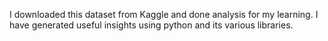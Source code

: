 I downloaded this dataset from Kaggle and done analysis for my learning. I have generated useful insights using python and its various libraries. 
